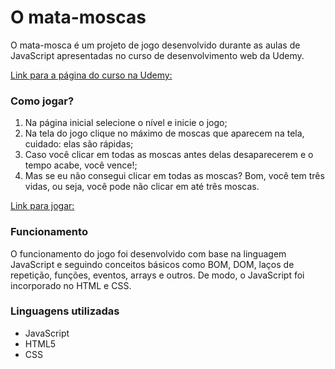 <h1> O mata-moscas </h1>
<p>O mata-mosca é um projeto de jogo desenvolvido durante as aulas de JavaScript apresentadas no curso de desenvolvimento web da Udemy.</p> 

[Link para a página do curso na Udemy:](https://www.udemy.com/course/web-completo/)

<h3>Como jogar?</h3>
<ol>
    <li>Na página inicial selecione o nível e inicie o jogo;</li>
    <li>Na tela do jogo clique no máximo de moscas que aparecem na tela, cuidado: elas são rápidas;</li>
    <li>Caso você clicar em todas as moscas antes delas desaparecerem e o tempo acabe, você vence!;</li>
    <li>Mas se eu não consegui clicar em todas as moscas? Bom, você tem três vidas, ou seja, você pode não clicar em até três moscas.</li>
</ol>

[Link para jogar:](https://thenextbunny.github.io/Flyswatter-the-game/)

<h3>Funcionamento</h3>
<p>O funcionamento do jogo foi desenvolvido com base na linguagem JavaScript e seguindo conceitos básicos como BOM, DOM, laços de repetição, funções, eventos, arrays e outros. De modo, o JavaScript foi incorporado no HTML e CSS.</p>

<h3>Linguagens utilizadas</h3>
<ul>
 <li>JavaScript</li>
 <li>HTML5</li>
 <li>CSS</li>
</ul>



